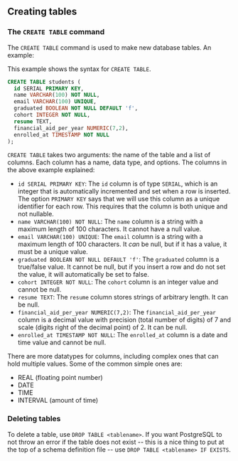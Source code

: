## Creating tables

### The `CREATE TABLE` command

The `CREATE TABLE` command is used to make new database tables. An example:

This example shows the syntax for `CREATE TABLE`.

```sql
CREATE TABLE students (
  id SERIAL PRIMARY KEY,
  name VARCHAR(100) NOT NULL,
  email VARCHAR(100) UNIQUE,
  graduated BOOLEAN NOT NULL DEFAULT 'f',
  cohort INTEGER NOT NULL,
  resume TEXT,
  financial_aid_per_year NUMERIC(7,2),
  enrolled_at TIMESTAMP NOT NULL
);
```

`CREATE TABLE` takes two arguments: the name of the table and a list of columns. Each column has a name, data type, and options. The columns in the above example explained:

* `id SERIAL PRIMARY KEY`: The `id` column is of type `SERIAL`, which is an integer that is automatically incremented and set when a row is inserted. The option `PRIMARY KEY` says that we will use this column as a unique identifier for each row. This requires that the column is both unique and not nullable.
* `name VARCHAR(100) NOT NULL`: The `name` column is a string with a maximum length of 100 characters. It cannot have a null value.
* `email VARCHAR(100) UNIQUE`: The `email` column is a string with a maximum length of 100 characters. It _can_ be null, but if it has a value, it must be a unique value.
* `graduated BOOLEAN NOT NULL DEFAULT 'f'`: The `graduated` column is a true/false value. It cannot be null, but if you insert a row and do not set the value, it will automatically be set to false.
* `cohort INTEGER NOT NULL`: The `cohort` column is an integer value and cannot be null.
* `resume TEXT`: The `resume` column stores strings of arbitrary length. It can be null.
* `financial_aid_per_year NUMERIC(7,2)`: The `financial_aid_per_year` column is a decimal value with precision (total number of digits) of 7 and scale (digits right of the decimal point) of 2. It can be null.
* `enrolled_at TIMESTAMP NOT NULL`: The `enrolled_at` column is a date and time value and cannot be null.

There are more datatypes for columns, including complex ones that can hold multiple values. Some of the common simple ones are:

* REAL (floating point number)
* DATE
* TIME
* INTERVAL (amount of time)

### Deleting tables

To delete a table, use `DROP TABLE <tablename>`. If you want PostgreSQL to not throw an error if the table does not exist -- this is a nice thing to put at the top of a schema definition file -- use `DROP TABLE <tablename> IF EXISTS`.